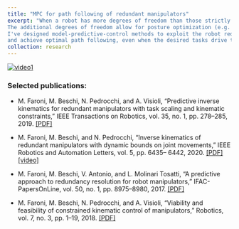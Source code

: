 ```yaml
---
title: "MPC for path following of redundant manipulators"
excerpt: "When a robot has more degrees of freedom than those strictly necessary to carry out a task, it is said to be kinematically redundant.
The additional degrees of freedom allow for posture optimization (e.g. to avoid obstacles or improve dexterity). 
I've designed model-predictive-control methods to exploit the robot redundancy at best
and achieve optimal path following, even when the desired tasks drive the robot outside its joint physical limits."
collection: research
---
```


[![video1](https://img.youtube.com/vi/J6f8PS0zkJU/2.jpg)](https://youtu.be/J6f8PS0zkJU)

### Selected publications:

- M. Faroni, M. Beschi, N. Pedrocchi, and A. Visioli, “Predictive inverse kinematics for redundant
manipulators with task scaling and kinematic constraints,” IEEE Transactions on Robotics, vol. 35,
no. 1, pp. 278–285, 2019.
[[PDF]](https://hal.science/hal-02982618/document)

- M. Faroni, M. Beschi, and N. Pedrocchi, “Inverse kinematics of redundant manipulators with
dynamic bounds on joint movements,” IEEE Robotics and Automation Letters, vol. 5, pp. 6435–
6442, 2020.
[[PDF]](https://hal.science/hal-03157810/document)
[[video]](https://youtu.be/J6f8PS0zkJU)

- M. Faroni, M. Beschi, V. Antonio, and L. Molinari Tosatti, “A predictive approach to redundancy resolution for robot manipulators,” IFAC-PapersOnLine, vol. 50, no. 1, pp. 8975–8980, 2017.
[[PDF]](https://hal.science/hal-02982550/document)

- M. Faroni, M. Beschi, N. Pedrocchi, and A. Visioli, “Viability and feasibility of constrained kinematic control of manipulators,” Robotics, vol. 7, no. 3, pp. 1–19, 2018.
[[PDF]](https://www.mdpi.com/2218-6581/7/3/41)
